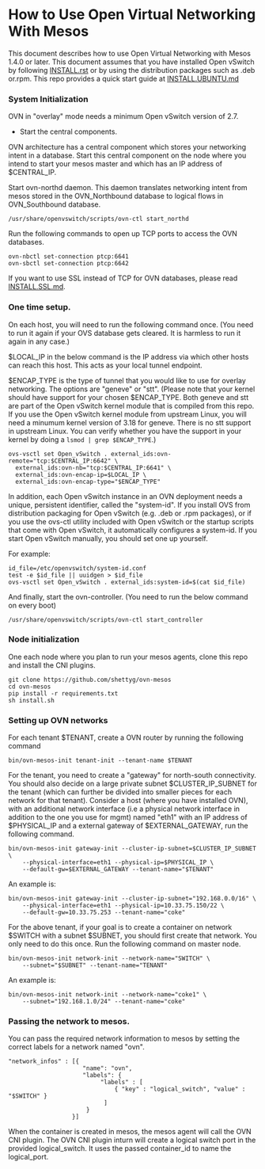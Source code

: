 # How to Use Open Virtual Networking With Mesos

This document describes how to use Open Virtual Networking with Mesos
1.4.0 or later.  This document assumes that you have installed Open
vSwitch by following [INSTALL.rst] or by using the distribution packages
such as .deb or.rpm.  This repo provides a quick start guide at
[INSTALL.UBUNTU.md]

### System Initialization

OVN in "overlay" mode needs a minimum Open vSwitch version of 2.7.

* Start the central components.

OVN architecture has a central component which stores your networking intent
in a database.  Start this central component on the node where you intend to
start your mesos master and which has an IP address of $CENTRAL_IP.

Start ovn-northd daemon.  This daemon translates networking intent from mesos
stored in the OVN_Northbound database to logical flows in OVN_Southbound
database.

```
/usr/share/openvswitch/scripts/ovn-ctl start_northd
```

Run the following commands to open up TCP ports to access the OVN databases.

```
ovn-nbctl set-connection ptcp:6641
ovn-sbctl set-connection ptcp:6642
```

If you want to use SSL instead of TCP for OVN databases, please read
[INSTALL.SSL.md].

### One time setup.

On each host, you will need to run the following command once.  (You need to
run it again if your OVS database gets cleared.  It is harmless to run it
again in any case.)

$LOCAL_IP in the below command is the IP address via which other hosts can
reach this host.  This acts as your local tunnel endpoint.

$ENCAP_TYPE is the type of tunnel that you would like to use for overlay
networking.  The options are "geneve" or "stt".  (Please note that your kernel
should have support for your chosen $ENCAP_TYPE.  Both geneve and stt are part
of the Open vSwitch kernel module that is compiled from this repo.  If you use
the Open vSwitch kernel module from upstream Linux, you will need a minumum
kernel version of 3.18 for geneve.  There is no stt support in upstream Linux.
You can verify whether you have the support in your kernel by doing a `lsmod |
grep $ENCAP_TYPE`.)

```
ovs-vsctl set Open_vSwitch . external_ids:ovn-remote="tcp:$CENTRAL_IP:6642" \
  external_ids:ovn-nb="tcp:$CENTRAL_IP:6641" \
  external_ids:ovn-encap-ip=$LOCAL_IP \
  external_ids:ovn-encap-type="$ENCAP_TYPE"
```

In addition, each Open vSwitch instance in an OVN deployment needs a unique,
persistent identifier, called the "system-id".  If you install OVS from
distribution packaging for Open vSwitch (e.g. .deb or .rpm packages), or if
you use the ovs-ctl utility included with Open vSwitch or the startup
scripts that come with Open vSwitch, it automatically configures a system-id.
If you start Open vSwitch manually, you should set one up yourself.

For example:

```
id_file=/etc/openvswitch/system-id.conf
test -e $id_file || uuidgen > $id_file
ovs-vsctl set Open_vSwitch . external_ids:system-id=$(cat $id_file)
```

And finally, start the ovn-controller.  (You need to run the below command on
every boot)

```
/usr/share/openvswitch/scripts/ovn-ctl start_controller
```

### Node initialization

One each node where you plan to run your mesos agents, clone this repo and
install the CNI plugins.

```
git clone https://github.com/shettyg/ovn-mesos
cd ovn-mesos
pip install -r requirements.txt
sh install.sh
```

### Setting up OVN networks

For each tenant $TENANT, create a OVN router by running the following
command

```
bin/ovn-mesos-init tenant-init --tenant-name $TENANT
```

For the tenant, you need to create a "gateway" for north-south connectivity.
You should also decide on a large private subnet $CLUSTER_IP_SUBNET for the
tenant (which can further be divided into smaller pieces for each network for
that tenant).  Consider a host (where you have installed OVN), with an
additional network interface (i.e a physical network interface in addition to
the one you use for mgmt) named "eth1" with an IP address of $PHYSICAL_IP and
a external gateway of $EXTERNAL_GATEWAY, run the following command.

```
bin/ovn-mesos-init gateway-init --cluster-ip-subnet=$CLUSTER_IP_SUBNET \
    --physical-interface=eth1 --physical-ip=$PHYSICAL_IP \
    --default-gw=$EXTERNAL_GATEWAY --tenant-name="$TENANT"
```

An example is:

```
bin/ovn-mesos-init gateway-init --cluster-ip-subnet="192.168.0.0/16" \
    --physical-interface=eth1 --physical-ip=10.33.75.150/22 \
    --default-gw=10.33.75.253 --tenant-name="coke"
```

For the above tenant, if your goal is to create a container on network
$SWITCH with a subnet $SUBNET, you should first create that network.
You only need to do this once.  Run the following command on master node.

```
bin/ovn-mesos-init network-init --network-name="SWITCH" \
    --subnet="$SUBNET" --tenant-name="TENANT"
```

An example is:

```
bin/ovn-mesos-init network-init --network-name="coke1" \
    --subnet="192.168.1.0/24" --tenant-name="coke"
```

### Passing the network to mesos.

You can pass the required network information to mesos by setting the correct
labels for a network named "ovn".

```
"network_infos" : [{
                     "name": "ovn",
                     "labels": {
                          "labels" : [
                              { "key" : "logical_switch", "value" : "$SWITCH" }
                           ]
                      }
                  }]
```

When the container is created in mesos, the mesos agent will call the
OVN CNI plugin. The OVN CNI plugin inturn will create a logical switch
port in the provided logical_switch.  It uses the passed container_id to
name the logical_port.

[INSTALL.rst]: http://docs.openvswitch.org/en/latest/intro/install
[INSTALL.UBUNTU.md]: docs/INSTALL.UBUNTU.md
[INSTALL.SSL.md]: docs/INSTALL.SSL.md
